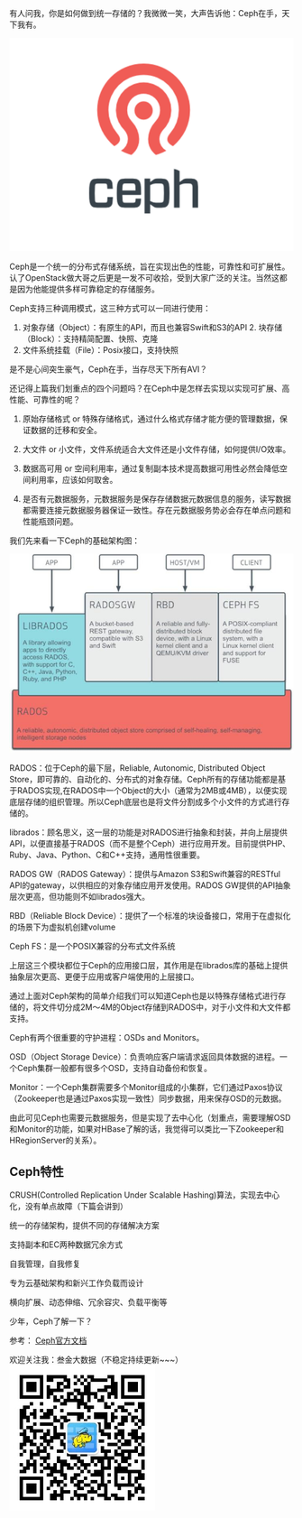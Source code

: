 有人问我，你是如何做到统一存储的？我微微一笑，大声告诉他：Ceph在手，天下我有。

![ceph](./imgs/cephlogo.png)

Ceph是一个统一的分布式存储系统，旨在实现出色的性能，可靠性和可扩展性。认了OpenStack做大哥之后更是一发不可收拾，受到大家广泛的关注。当然这都是因为他能提供多样可靠稳定的存储服务。

Ceph支持三种调用模式，这三种方式可以一同进行使用：

1. 对象存储（Object）：有原生的API，而且也兼容Swift和S3的API 2. 块存储（Block）：支持精简配置、快照、克隆
3. 文件系统挂载（File）：Posix接口，支持快照

是不是心间突生豪气，Ceph在手，当存尽天下所有AVI？

还记得上篇我们划重点的四个问题吗？在Ceph中是怎样去实现以实现可扩展、高性能、可靠性的呢？

1. 原始存储格式 or 特殊存储格式，通过什么格式存储才能方便的管理数据，保证数据的迁移和安全。

2. 大文件 or 小文件，文件系统适合大文件还是小文件存储，如何提供I/O效率。

3. 数据高可用 or 空间利用率，通过复制副本技术提高数据可用性必然会降低空间利用率，应该如何取舍。

4. 是否有元数据服务，元数据服务是保存存储数据元数据信息的服务，读写数据都需要连接元数据服务器保证一致性。存在元数据服务势必会存在单点问题和性能瓶颈问题。

我们先来看一下Ceph的基础架构图：

![cephinfo](./imgs/cephinfo.jpeg)

RADOS：位于Ceph的最下层，Reliable, Autonomic, Distributed Object Store，即可靠的、自动化的、分布式的对象存储。Ceph所有的存储功能都是基于RADOS实现,在RADOS中一个Object的大小（通常为2MB或4MB），以便实现底层存储的组织管理。所以Ceph底层也是将文件分割成多个小文件的方式进行存储的。

librados：顾名思义，这一层的功能是对RADOS进行抽象和封装，并向上层提供API，以便直接基于RADOS（而不是整个Ceph）进行应用开发。目前提供PHP、Ruby、Java、Python、C和C++支持，通用性很重要。

RADOS GW（RADOS Gateway）：提供与Amazon S3和Swift兼容的RESTful API的gateway，以供相应的对象存储应用开发使用。RADOS GW提供的API抽象层次更高，但功能则不如librados强大。

RBD（Reliable Block Device）：提供了一个标准的块设备接口，常用于在虚拟化的场景下为虚拟机创建volume

Ceph FS：是一个POSIX兼容的分布式文件系统

上层这三个模块都位于Ceph的应用接口层，其作用是在librados库的基础上提供抽象层次更高、更便于应用或客户端使用的上层接口。

通过上面对Ceph架构的简单介绍我们可以知道Ceph也是以特殊存储格式进行存储的，将文件切分成2M～4M的Object存储到RADOS中，对于小文件和大文件都支持。

Ceph有两个很重要的守护进程：OSDs and Monitors。

OSD（Object Storage Device）：负责响应客户端请求返回具体数据的进程。一个Ceph集群一般都有很多个OSD，支持自动备份和恢复。

Monitor：一个Ceph集群需要多个Monitor组成的小集群，它们通过Paxos协议（Zookeeper也是通过Paxos实现一致性）同步数据，用来保存OSD的元数据。

由此可见Ceph也需要元数据服务，但是实现了去中心化（划重点，需要理解OSD和Monitor的功能，如果对HBase了解的话，我觉得可以类比一下Zookeeper和HRegionServer的关系）。

## Ceph特性

CRUSH(Controlled Replication Under Scalable Hashing)算法，实现去中心化，没有单点故障（下篇会讲到）

统一的存储架构，提供不同的存储解决方案

支持副本和EC两种数据冗余方式

自我管理，自我修复

专为云基础架构和新兴工作负载而设计

横向扩展、动态伸缩、冗余容灾、负载平衡等


少年，Ceph了解一下？

参考：
[Ceph官方文档](http://docs.ceph.org.cn/architecture/)

欢迎关注我：叁金大数据（不稳定持续更新~~~）
![qrcode](./imgs/qrcode.jpg)